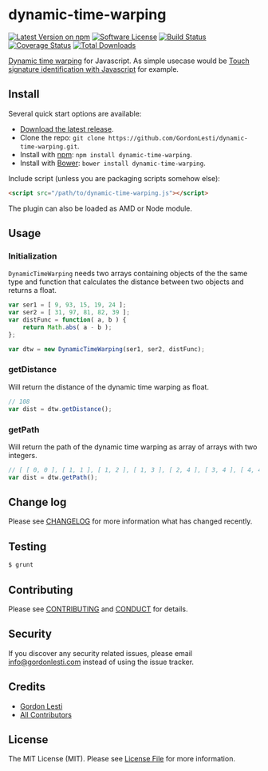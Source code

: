 # dynamic-time-warping

[![Latest Version on npm][ico-version]][link-npm]
[![Software License][ico-license]](LICENSE.md)
[![Build Status][ico-travis]][link-travis]
[![Coverage Status][ico-coverall]][link-coveralls]
[![Total Downloads][ico-downloads]][link-downloads]

[Dynamic time warping](https://en.wikipedia.org/wiki/Dynamic_time_warping) for Javascript. As simple usecase would be
[Touch signature identification with Javascript](https://gordonlesti.com/touch-signature-identification-with-javascript/)
for example.

## Install

Several quick start options are available:
* [Download the latest release](https://github.com/GordonLesti/dynamic-time-warping/releases/latest).
* Clone the repo: `git clone https://github.com/GordonLesti/dynamic-time-warping.git`.
* Install with [npm](https://www.npmjs.com/): `npm install dynamic-time-warping`.
* Install with [Bower](http://bower.io): `bower install dynamic-time-warping`.

Include script (unless you are packaging scripts somehow else):

```html
<script src="/path/to/dynamic-time-warping.js"></script>
```

The plugin can also be loaded as AMD or Node module.

## Usage

### Initialization

`DynamicTimeWarping` needs two arrays containing objects of the the same type and function that calculates the distance
between two objects and returns a float.

```javascript
var ser1 = [ 9, 93, 15, 19, 24 ];
var ser2 = [ 31, 97, 81, 82, 39 ];
var distFunc = function( a, b ) {
    return Math.abs( a - b );
};

var dtw = new DynamicTimeWarping(ser1, ser2, distFunc);
```

### getDistance

Will return the distance of the dynamic time warping as float.

```javascript
// 108
var dist = dtw.getDistance();
```

### getPath

Will return the path of the dynamic time warping as array of arrays with two integers.

```javascript
// [ [ 0, 0 ], [ 1, 1 ], [ 1, 2 ], [ 1, 3 ], [ 2, 4 ], [ 3, 4 ], [ 4, 4 ] ]
var dist = dtw.getPath();
```

## Change log

Please see [CHANGELOG](CHANGELOG.md) for more information what has changed recently.

## Testing

``` bash
$ grunt
```

## Contributing

Please see [CONTRIBUTING](CONTRIBUTING.md) and [CONDUCT](CONDUCT.md) for details.

## Security

If you discover any security related issues, please email info@gordonlesti.com instead of using the issue tracker.

## Credits

- [Gordon Lesti][link-author]
- [All Contributors][link-contributors]

## License

The MIT License (MIT). Please see [License File](LICENSE.md) for more information.

[ico-version]: https://img.shields.io/npm/v/dynamic-time-warping.svg?style=flat-square
[ico-license]: https://img.shields.io/github/license/GordonLesti/dynamic-time-warping.svg?style=flat-square
[ico-travis]: https://img.shields.io/travis/GordonLesti/dynamic-time-warping/master.svg?style=flat-square
[ico-coverall]: https://img.shields.io/coveralls/GordonLesti/dynamic-time-warping/master.svg?style=flat-square
[ico-downloads]: https://img.shields.io/npm/dt/dynamic-time-warping.svg?style=flat-square

[link-npm]: https://www.npmjs.com/package/dynamic-time-warping
[link-travis]: https://travis-ci.org/GordonLesti/dynamic-time-warping
[link-coveralls]: https://coveralls.io/r/GordonLesti/dynamic-time-warping
[link-downloads]: https://www.npmjs.com/package/dynamic-time-warping
[link-author]: https://gordonlesti.com/
[link-contributors]: ../../contributors
